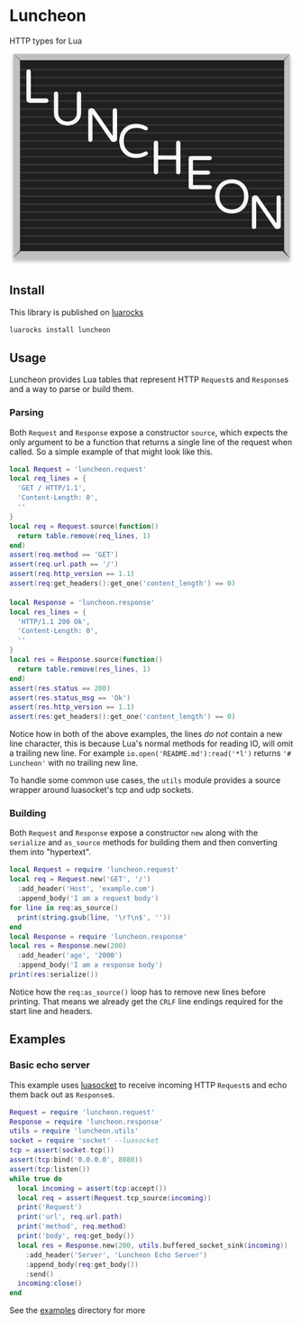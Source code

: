 # Luncheon

HTTP types for Lua

![Luncheon Logo](./Luncheon.svg)

## Install

This library is published on [luarocks](https://luarocks.org/modules/FreeMasen/luncheon)

```sh
luarocks install luncheon
```

## Usage

Luncheon provides Lua tables that represent HTTP `Request`s and `Response`s and
a way to parse or build them.

### Parsing

Both `Request` and `Response` expose a constructor `source`, which expects the only argument to
be a function that returns a single line of the request when called. So a simple example of that
might look like this.

```lua
local Request = 'luncheon.request'
local req_lines = {
  'GET / HTTP/1.1',
  'Content-Length: 0',
  ''
}
local req = Request.source(function()
  return table.remove(req_lines, 1)
end)
assert(req.method == 'GET')
assert(req.url.path == '/')
assert(req.http_version == 1.1)
assert(req:get_headers():get_one('content_length') == 0)

local Response = 'luncheon.response'
local res_lines = {
  'HTTP/1.1 200 Ok',
  'Content-Length: 0',
  ''
}
local res = Response.source(function()
  return table.remove(res_lines, 1)
end)
assert(res.status == 200)
assert(res.status_msg == 'Ok')
assert(res.http_version == 1.1)
assert(res:get_headers():get_one('content_length') == 0)
```

Notice how in both of the above examples, the lines _do not_ contain a new line character, this is because
Lua's normal methods for reading IO, will omit a trailing new line. For example `io.open('README.md'):read('*l')`
returns `'# Luncheon'` with no trailing new line.

To handle some common use cases, the `utils` module provides a source wrapper around luasocket's tcp and udp sockets.

### Building

Both `Request` and `Response` expose a constructor `new` along 
with the `serialize` and `as_source` methods
for building them and then converting them into "hypertext". 

```lua
local Request = require 'luncheon.request'
local req = Request.new('GET', '/')
  :add_header('Host', 'example.com')
  :append_body('I am a request body')
for line in req:as_source()
  print(string.gsub(line, '\r?\n$', ''))
end
local Response = require 'luncheon.response'
local res = Response.new(200)
  :add_header('age', '2000')
  :append_body('I am a response body')
print(res:serialize())
```

Notice how the `req:as_source()` loop has to remove new lines
before printing. That means we already get the `CRLF` line endings
required for the start line and headers.

## Examples

### Basic echo server

This example uses [luasocket](https://w3.impa.br/~diego/software/luasocket/home.html)
to receive incoming HTTP `Request`s and echo them back out as `Response`s.


```lua
Request = require 'luncheon.request'
Response = require 'luncheon.response'
utils = require 'luncheon.utils'
socket = require 'socket' --luasocket
tcp = assert(socket.tcp())
assert(tcp:bind('0.0.0.0', 8080))
assert(tcp:listen())
while true do
  local incoming = assert(tcp:accept())
  local req = assert(Request.tcp_source(incoming))
  print('Request')
  print('url', req.url.path)
  print('method', req.method)
  print('body', req:get_body())
  local res = Response.new(200, utils.buffered_socket_sink(incoming))
    :add_header('Server', 'Luncheon Echo Server')
    :append_body(req:get_body())
    :send()
  incoming:close()
end
```

See the [examples](/examples) directory for more
